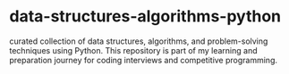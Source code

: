 # data-structures-algorithms-python
 curated collection of data structures, algorithms, and problem-solving techniques using Python. This repository is part of my learning and preparation journey for coding interviews and competitive programming.

